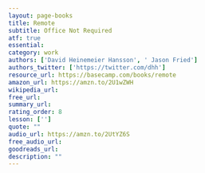 ```yaml
---
layout: page-books
title: Remote
subtitle: Office Not Required
atf: true
essential: 
category: work
authors: ['David Heinemeier Hansson', ' Jason Fried']
authors_twitter: ['https://twitter.com/dhh']
resource_url: https://basecamp.com/books/remote
amazon_url: https://amzn.to/2U1wZWH
wikipedia_url: 
free_url: 
summary_url: 
rating_order: 8
lesson: ['']
quote: ""
audio_url: https://amzn.to/2UtYZ6S
free_audio_url: 
goodreads_url: 
description: ""
---
```

